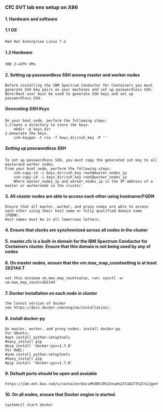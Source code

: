 ### CfC SVT lab env setup on X86
#### 1. Hardware and software
##### 1.1 OS
    Red Hat Enterprise Linux 7.2
##### 1.2 Hardware
    300 2-vCPU VMs

#### 2. Setting up passwordless SSH among master and worker nodes
    Before installing the IBM Spectrum Conductor for Containers you must generate SSH key pairs on your machines and set up passwordless SSH.
    Note:Root user must be used to generate SSH keys and set up passwordless SSH.
    
##### Generating SSH Keys
    On your boot node, perform the following steps:
    1.Create a directory to store the keys.
        mkdir -p keys_dir
    2.Generate the keys.
        ssh-keygen -t rsa -f keys_dir/ssh_key -P ''
        
##### Setting up passwordless SSH
    To set up passwordless SSH, you must copy the generated ssh key to all masterand worker nodes.
    From your boot node, perform the following steps:
        ssh-copy-id -i keys_dir/ssh_key root@master_nodes_ip
        ssh-copy-id -i keys_dir/ssh_key root@worker_nodes_ip
        Where master_nodes_ip and worker_nodes_ip is the IP address of a master or workernode in the cluster.
        
#### 3. All cluster nodes are able to access each other using hostname/FQDN
    Ensure that all master, worker, and proxy nodes are able to access each other using their host name or fully qualified domain name (FQDN). 
    Host names must be in all lowercase letters.
    
#### 4. Ensure that clocks are synchronized across all nodes in the cluster

#### 5. master.cfc is a built-in domain for the IBM Spectrum Conductor for Containers cluster. Ensure that this domain is not being used by any of nodes

#### 6. On master nodes, ensure that the vm.max_map_countsetting is at least 262144.T
    set this minimum vm.max_map_countvalue, run: sysctl -w vm.max_map_count=262144
    
#### 7. Docker installation on each node in cluster
    the latest version of docker
    see https://docs.docker.com/engine/installation/.
    
#### 8. install docker-py
    On master, worker, and proxy nodes, install docker-py.
    For Ubuntu:
    #apt install python-setuptools
    #easy_install pip
    #pip install 'docker-py>=1.7.0'
    For RHEL:
    #yum install python-setuptools
    #easy_install pip
    #pip install 'docker-py>=1.7.0' 
    
#### 9. Default ports should be open and avaiable
    https://ibm.ent.box.com/v/containerDocs#%5B%7B%22num%22%3A273%2C%22gen%22%3A0%7D%2C%7B%22name%22%3A%22XYZ%22%7D%2Cnull%2Cnull%2Cnull%5D
    
#### 10. On all nodes, ensure that Docker engine is started.
    systemctl start docker